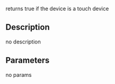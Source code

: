 returns true if the device is a touch device


## Description
no description
## Parameters
no params